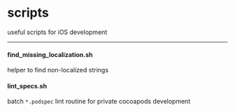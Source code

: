 # scripts
useful scripts for iOS development

---


#### find_missing_localization.sh

helper to find non-localized strings



#### lint_specs.sh

batch `*.podspec` lint routine for private cocoapods development
